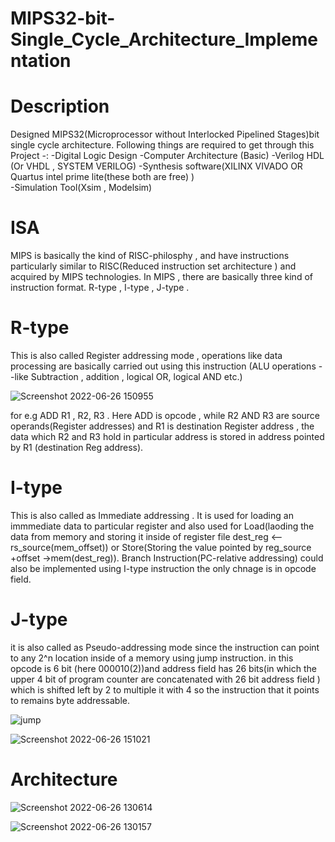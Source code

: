# MIPS32-bit-Single_Cycle_Architecture_Implementation

# Description
Designed MIPS32(Microprocessor without Interlocked Pipelined Stages)bit single cycle architecture.
Following things are required to get through this Project -:
       -Digital Logic Design
       -Computer Architecture (Basic)
       -Verilog HDL (Or VHDL , SYSTEM VERILOG)
       -Synthesis software(XILINX VIVADO OR Quartus intel prime lite(these both are free) )\
       -Simulation Tool(Xsim , Modelsim)
       
# ISA
  MIPS is basically the kind of RISC-philosphy , and have instructions particularly similar to RISC(Reduced instruction set architecture ) and acquired by MIPS technologies.
  In MIPS , there are basically three kind of instruction format.
  R-type , I-type , J-type .
  # R-type 
  This is also called Register addressing mode , operations like data processing are basically carried out using this instruction (ALU operations --like Subtraction , addition , logical OR, logical AND etc.)
  
![Screenshot 2022-06-26 150955](https://user-images.githubusercontent.com/98607828/175808545-40ffd0df-f0c8-4b18-a997-5b18ac779dd3.jpg)
 
 
 for e.g ADD R1 , R2,  R3 . Here ADD is opcode , while  R2 AND R3 are source operands(Register addresses) and R1 is destination Register address , the data which R2 and  R3 hold in particular address is stored in address pointed by R1 (destination Reg address). 
 
  # I-type
  This is also called as Immediate addressing . It is used for loading an immmediate data to particular register and also used for Load(laoding the data from memory and storing it inside of register file dest_reg <-- rs_source(mem_offset)) or Store(Storing the value pointed by reg_source +offset ->mem(dest_reg)). Branch Instruction(PC-relative addressing) could also be implemented using I-type instruction the only chnage is in opcode field.


# J-type
 it is also called as Pseudo-addressing mode since the instruction can point to any 2^n location inside of a memory using jump instruction. in this opcode is 6 bit (here 000010(2))and address field has 26 bits(in which the upper 4 bit of program counter are concatenated with 26 bit address field ) which is shifted left by 2 to multiple it with 4 so the instruction that it points to remains byte addressable.
 
 ![jump](https://user-images.githubusercontent.com/98607828/175809280-7bdf28cd-9850-4764-aa86-ff619dda153d.jpg)

  
![Screenshot 2022-06-26 151021](https://user-images.githubusercontent.com/98607828/175809251-74b6d190-7b09-44cf-95a7-ab7484b6d855.jpg)

# Architecture
![Screenshot 2022-06-26 130614](https://user-images.githubusercontent.com/98607828/175804375-ceb35435-219e-42f3-87d5-7ab6588e048b.jpg)

![Screenshot 2022-06-26 130157](https://user-images.githubusercontent.com/98607828/175804284-ea8c9482-dd96-43f6-9bf6-933bca9b1de1.jpg)
